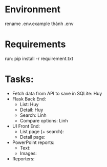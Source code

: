 # Environment
rename .env.example thành .env

# Requirements
run:
pip install -r requirement.txt 

# Tasks:
- Fetch data from API to save in SQLite: Huy
- Flask Back End:
    + List: Huy
    + Detail: Huy
    + Search: Linh
    + Compare options: Linh
- UI Front End:
    + List page (+ search):
    + Detail page:
- PowerPoint reports:
    + Text:
    + Images:
- Reporters: